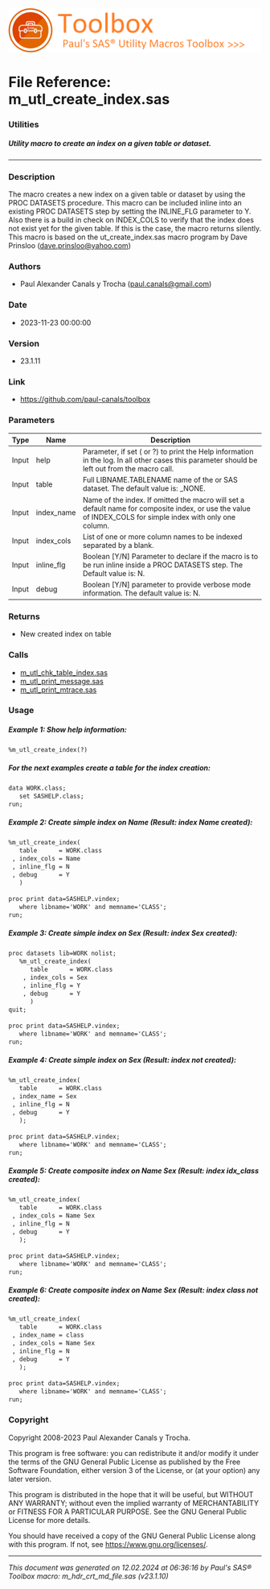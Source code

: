 ![../../misc/images/doc_banner.png](../../misc/images/doc_banner.png)
# 
# File Reference: m_utl_create_index.sas

### Utilities

##### Utility macro to create an index on a given table or dataset.

***

### Description
The macro creates a new index on a given table or dataset by using the PROC DATASETS procedure. This macro can be included inline into an existing PROC DATASETS step by setting the INLINE_FLG parameter to Y. Also there is a build in check on INDEX_COLS to verify that the index does not exist yet for the given table. If this is the case, the macro returns silently. This macro is based on the ut_create_index.sas macro program by Dave Prinsloo (dave.prinsloo@yahoo.com)

### Authors
* Paul Alexander Canals y Trocha (paul.canals@gmail.com)

### Date
* 2023-11-23 00:00:00

### Version
* 23.1.11

### Link
* https://github.com/paul-canals/toolbox

### Parameters
| Type | Name | Description |
| ---- | ---- | ----------- |
| Input | help | Parameter, if set ( or ?) to print the Help information in the log. In all other cases this parameter should be left out from the macro call. |
| Input | table | Full LIBNAME.TABLENAME name of the or SAS dataset. The default value is: _NONE. |
| Input | index_name | Name of the index. If omitted the macro will set a default name for composite index, or use the value of INDEX_COLS for simple index with only one column. |
| Input | index_cols | List of one or more column names to be indexed separated by a blank. |
| Input | inline_flg | Boolean [Y/N] Parameter to declare if the macro is to be run inline inside a PROC DATASETS step. The Default value is: N. |
| Input | debug | Boolean [Y/N] parameter to provide verbose mode information. The default value is: N. |

### Returns
* New created index on table

### Calls
* [m_utl_chk_table_index.sas](m_utl_chk_table_index.md)
* [m_utl_print_message.sas](m_utl_print_message.md)
* [m_utl_print_mtrace.sas](m_utl_print_mtrace.md)

### Usage

##### Example 1: Show help information:
```sas
%m_utl_create_index(?)
```

##### For the next examples create a table for the index creation:
```sas
data WORK.class;
   set SASHELP.class;
run;
```

##### Example 2: Create simple index on Name (Result: index Name created):
```sas
%m_utl_create_index(
   table      = WORK.class
 , index_cols = Name
 , inline_flg = N
 , debug      = Y
   )

proc print data=SASHELP.vindex;
   where libname='WORK' and memname='CLASS';
run;
```

##### Example 3: Create simple index on Sex (Result: index Sex created):
```sas
proc datasets lib=WORK nolist;
   %m_utl_create_index(
      table      = WORK.class
    , index_cols = Sex
    , inline_flg = Y
    , debug      = Y
      )
quit;

proc print data=SASHELP.vindex;
   where libname='WORK' and memname='CLASS';
run;
```

##### Example 4: Create simple index on Sex (Result: index not created):
```sas
%m_utl_create_index(
   table      = WORK.class
 , index_name = Sex
 , inline_flg = N
 , debug      = Y
   );

proc print data=SASHELP.vindex;
   where libname='WORK' and memname='CLASS';
run;
```

##### Example 5: Create composite index on Name Sex (Result: index idx_class created):
```sas
%m_utl_create_index(
   table      = WORK.class
 , index_cols = Name Sex
 , inline_flg = N
 , debug      = Y
   );

proc print data=SASHELP.vindex;
   where libname='WORK' and memname='CLASS';
run;
```

##### Example 6: Create composite index on Name Sex (Result: index class not created):
```sas
%m_utl_create_index(
   table      = WORK.class
 , index_name = class
 , index_cols = Name Sex
 , inline_flg = N
 , debug      = Y
   );

proc print data=SASHELP.vindex;
   where libname='WORK' and memname='CLASS';
run;
```

### Copyright
Copyright 2008-2023 Paul Alexander Canals y Trocha. 
 
This program is free software: you can redistribute it and/or modify 
it under the terms of the GNU General Public License as published by 
the Free Software Foundation, either version 3 of the License, or 
(at your option) any later version. 
 
This program is distributed in the hope that it will be useful, 
but WITHOUT ANY WARRANTY; without even the implied warranty of 
MERCHANTABILITY or FITNESS FOR A PARTICULAR PURPOSE. See the 
GNU General Public License for more details. 
 
You should have received a copy of the GNU General Public License 
along with this program. If not, see <https://www.gnu.org/licenses/>. 


***
*This document was generated on 12.02.2024 at 06:36:16  by Paul's SAS&reg; Toolbox macro: m_hdr_crt_md_file.sas (v23.1.10)*
